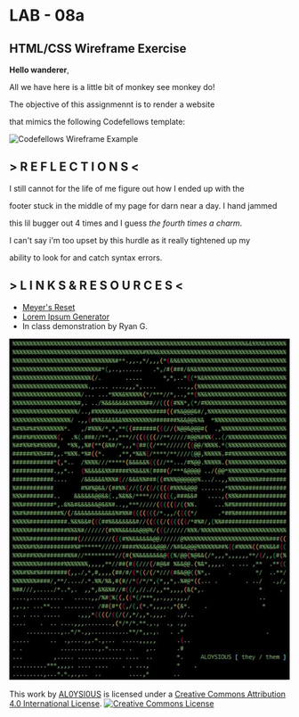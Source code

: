 # LAB - 08a

## HTML/CSS Wireframe Exercise

**Hello wanderer**, 

All we have here is a little bit of monkey see monkey do! 

The objective of this assignmennt is to render a website 

that mimics the following Codefellows template:

![Codefellows Wireframe Example](https://codefellows.github.io/code-201-guide/curriculum/class-08/lab-a/images/wireframe-comp.png)

##  > R E F L E C T I O N S < 

I still cannot for the life of me figure out how I ended up with the 

footer stuck in the middle of my page for darn near a day. I hand jammed 

this lil bugger out 4 times and I guess *the fourth times a charm*. 

I can't say i'm too upset by this hurdle as it really tightened up my 

ability to look for and catch syntax errors.

## > L I N K S  &  R E S O U R C E S < 

+ [Meyer's Reset](https://meyerweb.com/eric/tools/css/reset/)
+ [Lorem Ipsum Generator](http://designerstoolbox.com/designresources/greek/?lorem=pa)
+ In class demonstration by Ryan G.

![banner](https://github.com/AL0YSI0US/about-me/blob/main/img/aloysiousAltered.JPG?raw=true)

This work by <a xmlns:cc="http://creativecommons.org/ns#" href="https://github.com/AL0YSI0US/" property="cc:attributionName" rel="cc:attributionURL">AL0YSI0US</a> is licensed under a <a rel="license" href="http://creativecommons.org/licenses/by/4.0/">Creative Commons Attribution 4.0 International License</a>. <a rel="license" href="http://creativecommons.org/licenses/by/4.0/"><img alt="Creative Commons License" style="border-width:0" src="https://i.creativecommons.org/l/by/4.0/88x31.png" /></a><br />


<!--

![Profile views](https://gpvc.arturio.dev/AL0YSI0US)

-->
